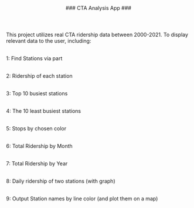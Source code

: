 <header> ### CTA Analysis App ###</header>

<p> This project utilizes real CTA ridership data between 2000-2021. To display relevant data to the user, including:<br><br>

 1: Find Stations via part <br><br>

 2: Ridership of each station <br><br>

 3: Top 10 busiest stations <br><br>

 4: The 10 least busiest stations <br><br>

 5: Stops by chosen color <br><br>

 6: Total Ridership by Month <br><br>

 7: Total Ridership by Year <br><br>

 8: Daily ridership of two stations (with graph)<br><br>

 9: Output Station names by line color (and plot them on a map) <br><br></p>

